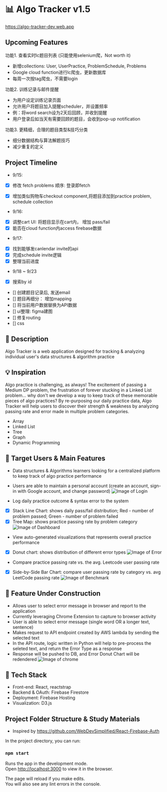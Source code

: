 # :bar_chart: Algo Tracker v1.5
https://algo-tracker-dev.web.app

## Upcoming Features
功能1. 查看实时lc题目列表 (只能使用selenium爬，Not worth it)
- 新增collections: User, UserPractice, ProblemSchedule, Problems
- Google cloud function进行lc爬虫，更新数据库
- 每周一次按tag爬虫，不需要login

功能2. 训练记录与邮件提醒
- 为用户设定训练记录页面
- 允许用户将题目加入提醒scheduler，并设置频率
- 例：将word search设为2天后回顾，并收到提醒
- 用户登录后如当天有需要回顾的题目，会收到pop-up notification

功能3. 更精细，合理的题目类型&技巧分类
- 细分数据结构与算法解题技巧
- 减少重复的定义

## Project Timeline
- 9/15: 
- [x] 修改 fetch problems 顺序: 登录即fetch
- [x] 增加类似购物车checkout component,将题目添加到practice problem, schedule collection


- 9/16:
- [x] 调整cart UI: 将题目显示在cart内， 增加 pass/fail 
- [x] 能否在cloud function内access firebase数据

- 9/17:
- [x] 找到能够发canlendar invite的api
- [x] 完成schedule invite逻辑
- [x] 整理当前进度

- 9/18 ~ 9/23 
- [x] 搜索by id
- [] 创建题目记录后, 发送email
- [] 题目再细分： 增加mapping
- [] 将当前用户数据替换为API数据
- [] ui整理: figma建图
- [] 修复routing
- [] css




## :paperclip: Description
Algo Tracker is a web application designed for tracking & analyzing individual user's data structures & algorithm practice

## :bulb: Inspiration
Algo practice is challenging, as always! The excitement of passing a Medium DP problem, the frustration of forever stucking in a Linked List problem... why don't we develop a way to keep track of these memorable pieces of algo practices? By re-purposing our daily practice data, Algo Tracker will help users to discover their strength & weakness by analyzing passing rate and error made in multiple problem categories.
- Array
- Linked List
- Tree
- Graph
- Dynamic Programming

## :thinking: Target Users & Main Features
- Data structures & Algorithms learners looking for a centralized platform to keep track of algo practice performance
- Users are able to maintain a personal account (create an account, sign-in with Google account, and change password)
![Image of Login](https://github.com/karin6543/AlgoTracker/blob/master/public/login.png)

- Log daily practice outcome & syntax error to the system
- [x] Stack Line Chart: shows daily pass/fail distribution; Red - number of problem passed; Green - number of problem failed
- [x] Tree Map: shows practice passing rate by problem category
![Image of Dashboard](https://github.com/karin6543/AlgoTracker/blob/master/public/dashboard.png)

- View auto-generated visualizations that represents overall practice performance
- [x] Donut chart: shows distribution of different error types
![Image of Error](https://github.com/karin6543/AlgoTracker/blob/master/public/error.png)

- Compare practice passing rate vs. the avg. Leetcode user passing rate
- [x] Side-by-Side Bar Chart: compare user passing rate by category vs. avg LeetCode passing rate
![Image of Benchmark](https://github.com/karin6543/AlgoTracker/blob/master/public/benchmark.png)

## :construction: Feature Under Construction 
- Allows user to select error message in browser and report to the application
- Currently leveraging Chrome Extension to capture to browser activity
- User is able to select error message (single word OR a longer text, sentence)
- Makes request to API endpoint created by AWS lambda by sending the selected text
- In the API route, logic written in Python will help to pre-process the seleted text, and return the Error Type as a response
- Response will be pushed to DB, and Error Donut Chart will be redendered
![Image of chrome](https://github.com/karin6543/AlgoTracker/blob/master/public/chrome.png)

## :cake: Tech Stack
- Front-end: React, reactstrap
- Backend & OAuth: Firebase Firestore
- Deployment: Firebase Hosting
- Visualization: D3.js

## Project Folder Structure & Study Materials
- Inspired by https://github.com/WebDevSimplified/React-Firebase-Auth

In the project directory, you can run:

### `npm start`

Runs the app in the development mode.<br />
Open [http://localhost:3000](http://localhost:3000) to view it in the browser.

The page will reload if you make edits.<br />
You will also see any lint errors in the console.


